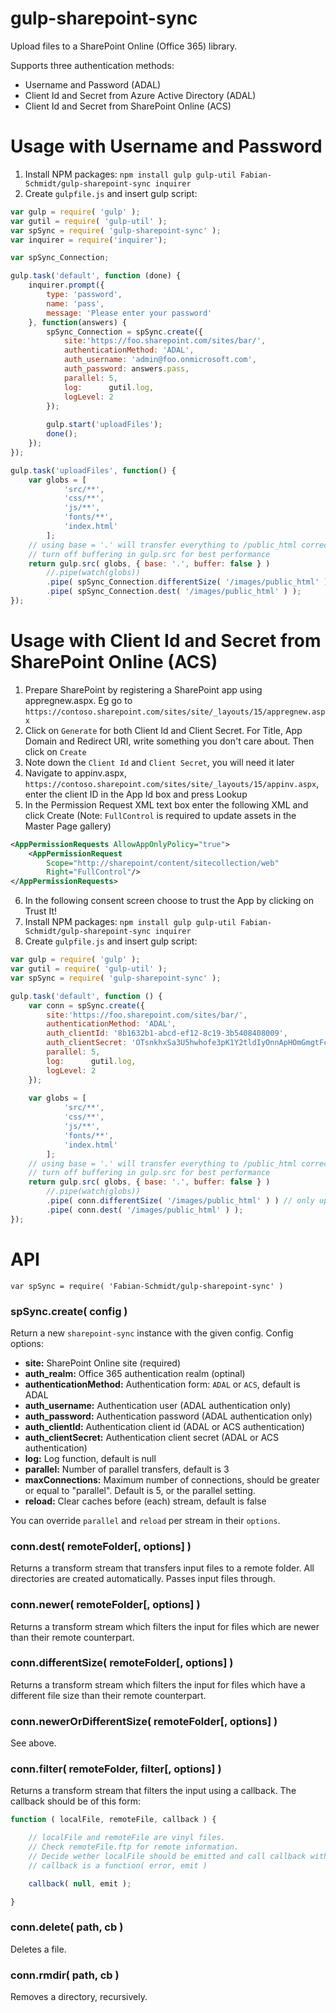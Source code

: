 # gulp-sharepoint-sync
Upload files to a SharePoint Online (Office 365) library.

Supports three authentication methods:
 - Username and Password (ADAL)
 - Client Id and Secret from Azure Active Directory (ADAL)
 - Client Id and Secret from SharePoint Online (ACS)

# Usage with Username and Password

1. Install NPM packages: `npm install gulp gulp-util Fabian-Schmidt/gulp-sharepoint-sync inquirer`
2. Create `gulpfile.js` and insert gulp script:

```javascript
var gulp = require( 'gulp' );
var gutil = require( 'gulp-util' );
var spSync = require( 'gulp-sharepoint-sync' );
var inquirer = require('inquirer');

var spSync_Connection;

gulp.task('default', function (done) {
    inquirer.prompt({
		type: 'password',
		name: 'pass',
		message: 'Please enter your password'
	}, function(answers) {
        spSync_Connection = spSync.create({
            site:'https://foo.sharepoint.com/sites/bar/',
            authenticationMethod: 'ADAL',
            auth_username: 'admin@foo.onmicrosoft.com',
            auth_password: answers.pass,
            parallel: 5,
            log:      gutil.log,
            logLevel: 2
        });
        
        gulp.start('uploadFiles');
        done();
    });
});

gulp.task('uploadFiles', function() {
    var globs = [
            'src/**',
            'css/**',
            'js/**',
            'fonts/**',
            'index.html'
        ];
    // using base = '.' will transfer everything to /public_html correctly
    // turn off buffering in gulp.src for best performance
    return gulp.src( globs, { base: '.', buffer: false } )
        //.pipe(watch(globs))
        .pipe( spSync_Connection.differentSize( '/images/public_html' ) ) // only upload newer files
        .pipe( spSync_Connection.dest( '/images/public_html' ) );
});
```


# Usage with Client Id and Secret from SharePoint Online (ACS)

1. Prepare SharePoint by registering a SharePoint app using appregnew.aspx. Eg go to `https://contoso.sharepoint.com/sites/site/_layouts/15/appregnew.aspx`
2. Click on `Generate` for both Client Id and Client Secret. For Title, App Domain and Redirect URI, write something you don't care about. Then click on `Create`
3. Note down the `Client Id` and `Client Secret`, you will need it later
4. Navigate to appinv.aspx, `https://contoso.sharepoint.com/sites/site/_layouts/15/appinv.aspx`, enter the client ID in the App Id box and press Lookup
5. In the Permission Request XML text box enter the following XML and click Create (Note: `FullControl` is required to update assets in the Master Page gallery)  
```xml
<AppPermissionRequests AllowAppOnlyPolicy="true">
    <AppPermissionRequest
        Scope="http://sharepoint/content/sitecollection/web"
        Right="FullControl"/>
</AppPermissionRequests>
```
6. In the following consent screen choose to trust the App by clicking on Trust It!
7. Install NPM packages: `npm install gulp gulp-util Fabian-Schmidt/gulp-sharepoint-sync inquirer`
8. Create `gulpfile.js` and insert gulp script:

```javascript
var gulp = require( 'gulp' );
var gutil = require( 'gulp-util' );
var spSync = require( 'gulp-sharepoint-sync' );

gulp.task('default', function () {
    var conn = spSync.create({
        site:'https://foo.sharepoint.com/sites/bar/',
        authenticationMethod: 'ADAL',
        auth_clientId: '8b1632b1-abcd-ef12-8c19-3b5408408009',
        auth_clientSecret: 'OTsnkhxSa3U5hwhofe3pK1Y2tldIyOnnApHOmGmgtFc=',
        parallel: 5,
        log:      gutil.log,
        logLevel: 2
    });
    
    var globs = [
            'src/**',
            'css/**',
            'js/**',
            'fonts/**',
            'index.html'
        ];
    // using base = '.' will transfer everything to /public_html correctly
    // turn off buffering in gulp.src for best performance
    return gulp.src( globs, { base: '.', buffer: false } )
        //.pipe(watch(globs))
        .pipe( conn.differentSize( '/images/public_html' ) ) // only upload newer files
        .pipe( conn.dest( '/images/public_html' ) );
});
```

# API
`var spSync = require( 'Fabian-Schmidt/gulp-sharepoint-sync' )`

### spSync.create( config )

Return a new `sharepoint-sync` instance with the given config. Config options:

- __site:__        SharePoint Online site (required)
- __auth_realm:__   Office 365 authentication realm (optinal)
- __authenticationMethod:__ Authentication form: `ADAL` or `ACS`, default is ADAL
- __auth_username:__ Authentication user (ADAL authentication only)
- __auth_password:__ Authentication password (ADAL authentication only)
- __auth_clientId:__ Authentication client id (ADAL or ACS authentication)
- __auth_clientSecret:__ Authentication client secret (ADAL or ACS authentication)
- __log:__         Log function, default is null
- __parallel:__    Number of parallel transfers, default is 3
- __maxConnections:__ Maximum number of connections, should be greater or equal to "parallel". Default is 5, or the parallel setting.
- __reload:__      Clear caches before (each) stream, default is false

You can override `parallel` and `reload` per stream in their `options`.

### conn.dest( remoteFolder[, options] )

Returns a transform stream that transfers input files to a remote folder.
All directories are created automatically.
Passes input files through.

### conn.newer( remoteFolder[, options] )

Returns a transform stream which filters the input for files
which are newer than their remote counterpart.

### conn.differentSize( remoteFolder[, options] )

Returns a transform stream which filters the input for files
which have a different file size than their remote counterpart.

### conn.newerOrDifferentSize( remoteFolder[, options] )

See above.

### conn.filter( remoteFolder, filter[, options] )

Returns a transform stream that filters the input using a callback.
The callback should be of this form:

```javascript
function ( localFile, remoteFile, callback ) {

	// localFile and remoteFile are vinyl files.
	// Check remoteFile.ftp for remote information.
	// Decide wether localFile should be emitted and call callback with boolean.
	// callback is a function( error, emit )

	callback( null, emit );

}
```

### conn.delete( path, cb )

Deletes a file.

### conn.rmdir( path, cb )

Removes a directory, recursively.


